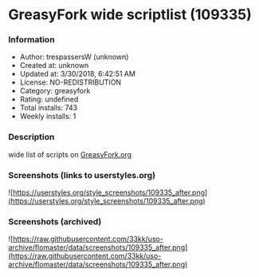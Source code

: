 # GreasyFork wide scriptlist (109335)

### Information
- Author: trespassersW (unknown)
- Created at: unknown
- Updated at: 3/30/2018, 6:42:51 AM
- License: NO-REDISTRIBUTION
- Category: greasyfork
- Rating: undefined
- Total installs: 743
- Weekly installs: 1


### Description
wide list of scripts on <a href="https://greasyfork.org/en/scripts?sort=ratings">GreasyFork.org</a>


### Screenshots (links to userstyles.org)
![https://userstyles.org/style_screenshots/109335_after.png](https://userstyles.org/style_screenshots/109335_after.png)


### Screenshots (archived)
![https://raw.githubusercontent.com/33kk/uso-archive/flomaster/data/screenshots/109335_after.png](https://raw.githubusercontent.com/33kk/uso-archive/flomaster/data/screenshots/109335_after.png)
